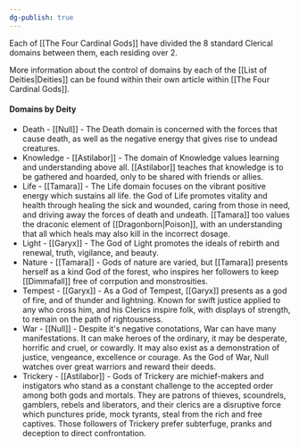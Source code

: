 ```yaml
---
dg-publish: true
---
```


Each of [[The Four Cardinal Gods]] have divided the 8 standard Clerical domains between them, each residing over 2. 

More information about the control of domains by each of the [[List of Deities|Deities]] can be found within their own article within [[The Four Cardinal Gods]].

#### Domains by Deity
- Death - [[Null]] - The Death domain is concerned with the forces that cause death, as well as the negative energy that gives rise to undead creatures.
- Knowledge - [[Astilabor]] - The domain of Knowledge values learning and understanding above all. [[Astilabor]] teaches that knowledge is to be gathered and hoarded, only to be shared with friends or allies.
- Life - [[Tamara]] - The Life domain focuses on the vibrant positive energy which sustains all life. the God of Life promotes vitality and health through healing the sick and wounded, caring from those in need, and driving away the forces of death and undeath. [[Tamara]] too values the draconic element of [[Dragonborn|Poison]], with an understanding that all which heals may also kill in the incorrect dosage.
- Light - [[Garyx]] - The God of Light promotes the ideals of rebirth and renewal, truth, vigilance, and beauty. 
- Nature - [[Tamara]] - Gods of nature are varied, but [[Tamara]] presents herself as a kind God of the forest, who inspires her followers to keep [[Dimmafall]] free of corrpution and monstrosities.
- Tempest - [[Garyx]] - As a God of Tempest, [[Garyx]] presents as a god of fire, and of thunder and lightning. Known for swift justice applied to any who cross him, and his Clerics inspire folk, with displays of strength, to remain on the path of rightousness.
- War - [[Null]] - Despite it's negative conotations, War can have many manifestations. It can make heroes of the ordinary, it may be desperate, horrific and cruel, or cowardly. It may also exist as a demonstration of justice, vengeance, excellence or courage. As the God of War, Null watches over great warriors and reward their deeds.
- Trickery - [[Astilabor]] - Gods of Trickery are michief-makers and instigators who stand as a constant challenge to the accepted order among both gods and mortals. They are patrons of thieves, scoundrels, gamblers, rebels and liberators, and their clerics are a disruptive force which punctures pride, mock tyrants, steal from the rich and free captives. Those followers of Trickery prefer subterfuge, pranks and deception to direct confrontation. 
